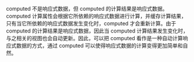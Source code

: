computed 不是响应式数据，但 computed 的计算结果是响应式数据。computed 计算属性会根据它所依赖的响应式数据进行计算，并缓存计算结果，只有当它所依赖的响应式数据发生变化时，computed 才会重新计算。由于 computed 的计算结果是响应式数据，因此当 computed 计算结果发生变化时，与之相关的视图也会自动更新。因此，可以把 computed 看作是一种自动计算响应式数据的方式，通过 computed 可以使得响应式数据的计算变得更加简单和自然。

